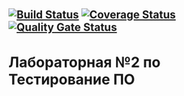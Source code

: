 [![Build Status](https://www.travis-ci.com/KulakovAlexey/lab2.svg?branch=master)](https://www.travis-ci.com/KulakovAlexey/lab2)
[![Coverage Status](https://coveralls.io/repos/github/KulakovAlexey/lab2/badge.svg?branch=master)](https://coveralls.io/github/KulakovAlexey/lab2?branch=master)
[![Quality Gate Status](https://sonarcloud.io/api/project_badges/measure?project=KulakovAlexey_lab2&metric=alert_status)](https://sonarcloud.io/dashboard?id=KulakovAlexey_lab2)
---

# Лабораторная №2 по Тестирование ПО


